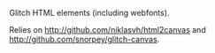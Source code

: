 Glitch HTML elements (including webfonts).

Relies on http://github.com/niklasvh/html2canvas and http://github.com/snorpey/glitch-canvas.
